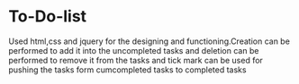 # To-Do-list
Used html,css and jquery for the designing and functioning.Creation can be performed to add it into the uncompleted tasks and deletion can be performed to remove it from the tasks and tick mark can be used for pushing the tasks form cumcompleted tasks to completed tasks
